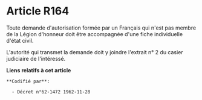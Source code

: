 # Article R164

Toute demande d'autorisation formée par un Français qui n'est pas membre de la Légion d'honneur doit être accompagnée d'une
fiche individuelle d'état civil.

L'autorité qui transmet la demande doit y joindre l'extrait n° 2 du casier judiciaire de l'intéressé.

**Liens relatifs à cet article**

	**Codifié par**:

	  - Décret n°62-1472 1962-11-28
